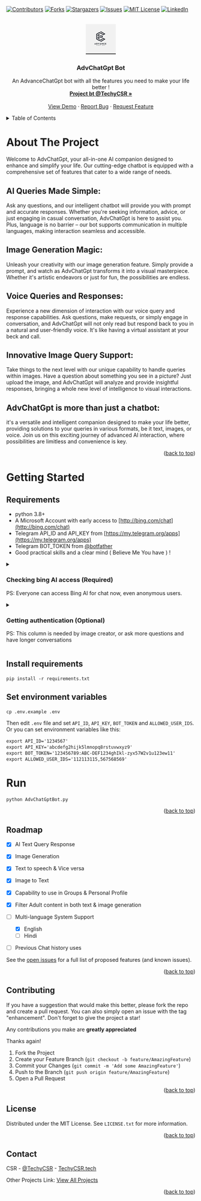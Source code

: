



[![Contributors][contributors-shield]][contributors-url]
[![Forks][forks-shield]][forks-url]
[![Stargazers][stars-shield]][stars-url]
[![Issues][issues-shield]][issues-url]
[![MIT License][license-shield]][license-url]
[![LinkedIn][linkedin-shield]][linkedin-url]



<!-- PROJECT LOGO -->
<br />
<div align="center">
  <a href="https://github.com/TechyCSR/AdvChatGptBot">
    <img src="database/logo.jpg" alt="Logo" width="80" height="80">
  </a>

  <h3 align="center">AdvChatGpt Bot</h3>

   <p align="center">
    An AdvanceChatGpt bot with all the features you need to make your life better !
    <br />
    <a href="https://projects.techycsr.tech"><strong>Project bt @TechyCSR »</strong></a>
    <br />
    <br />
    <a href="https://github.com/othneildrew/Best-README-Template">View Demo</a>
    ·
    <a href="https://github.com/othneildrew/Best-README-Template/issues">Report Bug</a>
    ·
    <a href="https://github.com/othneildrew/Best-README-Template/issues">Request Feature</a>
  </p>
</div>


<!-- TABLE OF CONTENTS -->
<details>
  <summary>Table of Contents</summary>
  <ol>
    <li>
      <a href="#about-the-project">About The Project</a>
    </li>
    <li>
      <a href="#getting-started">Getting Started</a>
      <ul>
        <li><a href="#Requirements">Requirements</a></li>
        <li><a href="#Run">Run</a></li>
      </ul>
    </li>
    <li><a href="#roadmap">Roadmap</a></li>
    <li><a href="#contributing">Contributing</a></li>
    <li><a href="#license">License</a></li>
    <li><a href="#contact">Contact</a></li>
  </ol>
</details>



<!-- ABOUT THE PROJECT -->
# About The Project


Welcome to AdvChatGpt, your all-in-one AI companion designed to enhance and simplify your life. Our cutting-edge chatbot is equipped with a comprehensive set of features that cater to a wide range of needs.

## AI Queries Made Simple:
Ask any questions, and our intelligent chatbot will provide you with prompt and accurate responses. Whether you're seeking information, advice, or just engaging in casual conversation, AdvChatGpt is here to assist you. Plus, language is no barrier – our bot supports communication in multiple languages, making interaction seamless and accessible.

## Image Generation Magic:
Unleash your creativity with our image generation feature. Simply provide a prompt, and watch as AdvChatGpt transforms it into a visual masterpiece. Whether it's artistic endeavors or just for fun, the possibilities are endless.

## Voice Queries and Responses:
Experience a new dimension of interaction with our voice query and response capabilities. Ask questions, make requests, or simply engage in conversation, and AdvChatGpt will not only read but respond back to you in a natural and user-friendly voice. It's like having a virtual assistant at your beck and call.

## Innovative Image Query Support:
Take things to the next level with our unique capability to handle queries within images. Have a question about something you see in a picture? Just upload the image, and AdvChatGpt will analyze and provide insightful responses, bringing a whole new level of intelligence to visual interactions.

## AdvChatGpt is more than just a chatbot:
it's a versatile and intelligent companion designed to make your life better, providing solutions to your queries in various formats, be it text, images, or voice. Join us on this exciting journey of advanced AI interaction, where possibilities are limitless and convenience is key.

<p align="right">(<a href="#readme-top">back to top</a>)</p>






# Getting Started

## Requirements
* python 3.8+
* A Microsoft Account with early access to [http://bing.com/chat](http://bing.com/chat)
* Telegram API_ID and API_KEY from [https://my.telegram.org/apps](https://my.telegram.org/apps)
* Telegram BOT_TOKEN from [@botfather](https://t.me/botfather)
* Good practical skills and a clear mind ( Believe Me You have ) !

<details>
  <summary>

### Checking bing AI access (Required)
PS: Everyone can access Bing AI for chat now, even anonymous users.

  </summary>

- Install the latest version of Microsoft Edge
- Alternatively, you can use any browser and set the user-agent to look like you're using Edge. You can do this easily with an extension like "User-Agent Switcher and Manager" for [Chrome](https://chrome.google.com/webstore/detail/user-agent-switcher-and-m/bhchdcejhohfmigjafbampogmaanbfkg) and [Firefox](https://addons.mozilla.org/en-US/firefox/addon/user-agent-string-switcher/).
- Open [bing.com/chat](https://bing.com/chat)
- If you see a chat feature, you are good to go

</details>


<details>
  <summary>

### Getting authentication (Optional)
PS: This column is needed by image creator, or ask more questions and have longer conversations

  </summary>

- Install the cookie editor extension for [Chrome](https://chrome.google.com/webstore/detail/cookie-editor/hlkenndednhfkekhgcdicdfddnkalmdm) or [Firefox](https://addons.mozilla.org/en-US/firefox/addon/cookie-editor/) or [Edge](https://microsoftedge.microsoft.com/addons/detail/cookieeditor/neaplmfkghagebokkhpjpoebhdledlfi)
- Go to [`bing.com`](https://bing.com/)
- Open the extension
- Click "Export" on the bottom right, then "Export as JSON" (This saves your cookies to clipboard)
- Paste your cookies into a file `./cookie.json` (The filename depends on your `.env` settings)

</details>

## Install requirements
```shell
pip install -r requirements.txt
```

## Set environment variables
```shell
cp .env.example .env
```
Then edit `.env` file and set `API_ID`, `API_KEY`, `BOT_TOKEN` and `ALLOWED_USER_IDS`. Or you can set environment variables like this:
```shell
export API_ID='1234567'
export API_KEY='abcdefg2hijk5lmnopq8rstuvwxyz9'
export BOT_TOKEN='123456789:ABC-DEF1234ghIkl-zyx57W2v1u123ew11'
export ALLOWED_USER_IDS='112113115,567568569'
```

# Run
```shell
python AdvChatGptBot.py
```


<p align="right">(<a href="#readme-top">back to top</a>)</p>



<!-- ROADMAP -->
## Roadmap

- [x] AI Text Query Response
- [x] Image Generation
- [x] Text to speech & Vice versa
- [x] Image to Text
- [x] Capability to use in Groups & Personal Profile
- [x] Filter Adult content in both text & image generation
- [ ] Multi-language System Support
    - [x] English 
    - [ ] Hindi
- [ ] Previous Chat history uses


See the [open issues](https://github.com/TechyCSR/AdvChatGptBot/issues) for a full list of proposed features (and known issues).

<p align="right">(<a href="#readme-top">back to top</a>)</p>



<!-- CONTRIBUTING -->
## Contributing

If you have a suggestion that would make this better, please fork the repo and create a pull request. You can also simply open an issue with the tag "enhancement".
Don't forget to give the project a star! 

Any contributions you make are **greatly appreciated**

Thanks again!

1. Fork the Project
2. Create your Feature Branch (`git checkout -b feature/AmazingFeature`)
3. Commit your Changes (`git commit -m 'Add some AmazingFeature'`)
4. Push to the Branch (`git push origin feature/AmazingFeature`)
5. Open a Pull Request

<p align="right">(<a href="#readme-top">back to top</a>)</p>



<!-- LICENSE -->
## License

Distributed under the MIT License. See `LICENSE.txt` for more information.

<p align="right">(<a href="#readme-top">back to top</a>)</p>



<!-- CONTACT -->
## Contact

CSR - [@TechyCSR](https://twitter.com/TechyCSR) - [TechyCSR.tech](https://techycsr.tech)

Other Projects Link: [ View All Projects ](https://projects.techycsr.tech)

<p align="right">(<a href="#readme-top">back to top</a>)</p>







[contributors-shield]: https://img.shields.io/github/contributors/othneildrew/Best-README-Template.svg?style=for-the-badge
[contributors-url]: https://github.com/TechyCSR/AdvChatGptBot/graphs/contributors
[forks-shield]: https://img.shields.io/github/forks/othneildrew/Best-README-Template.svg?style=for-the-badge
[forks-url]: https://github.com/TechyCSR/AdvChatGptBot/network/members
[stars-shield]: https://img.shields.io/github/stars/othneildrew/Best-README-Template.svg?style=for-the-badge
[stars-url]: https://github.com/TechyCSR/AdvChatGptBot/stargazers
[issues-shield]: https://img.shields.io/github/issues/othneildrew/Best-README-Template.svg?style=for-the-badge
[issues-url]: https://github.com/TechyCSR/AdvChatGptBot/issues
[license-shield]: https://img.shields.io/github/license/othneildrew/Best-README-Template.svg?style=for-the-badge
[license-url]: https://github.com/TechyCSR/AdvChatGptBot/blob/master/LICENSE.txt
[linkedin-shield]: https://img.shields.io/badge/-LinkedIn-black.svg?style=for-the-badge&logo=linkedin&colorB=555
[linkedin-url]: https://linkedin.com/in/othneildrew
[product-screenshot]: images/screenshot.png
[Next.js]: https://img.shields.io/badge/next.js-000000?style=for-the-badge&logo=nextdotjs&logoColor=white
[Next-url]: https://nextjs.org/
[React.js]: https://img.shields.io/badge/React-20232A?style=for-the-badge&logo=react&logoColor=61DAFB
[React-url]: https://reactjs.org/
[Vue.js]: https://img.shields.io/badge/Vue.js-35495E?style=for-the-badge&logo=vuedotjs&logoColor=4FC08D
[Vue-url]: https://vuejs.org/
[Angular.io]: https://img.shields.io/badge/Angular-DD0031?style=for-the-badge&logo=angular&logoColor=white
[Angular-url]: https://angular.io/
[Svelte.dev]: https://img.shields.io/badge/Svelte-4A4A55?style=for-the-badge&logo=svelte&logoColor=FF3E00
[Svelte-url]: https://svelte.dev/
[Laravel.com]: https://img.shields.io/badge/Laravel-FF2D20?style=for-the-badge&logo=laravel&logoColor=white
[Laravel-url]: https://laravel.com
[Bootstrap.com]: https://img.shields.io/badge/Bootstrap-563D7C?style=for-the-badge&logo=bootstrap&logoColor=white
[Bootstrap-url]: https://getbootstrap.com
[JQuery.com]: https://img.shields.io/badge/jQuery-0769AD?style=for-the-badge&logo=jquery&logoColor=white
[JQuery-url]: https://jquery.com 
